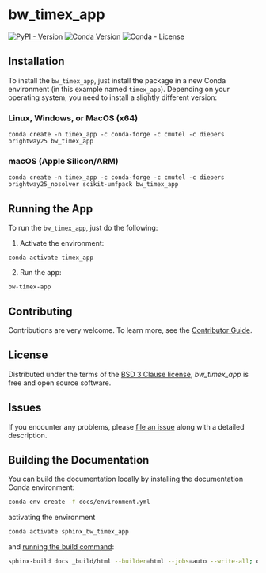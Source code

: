# bw_timex_app

<!-- [![Read the Docs](https://img.shields.io/readthedocs/timex?label=documentation)]([https://docs.brightway.dev/projects/bw-timex/en/latest/](https://bw-timex-app.readthedocs.io/en/latest/)) -->
[![PyPI - Version](https://img.shields.io/pypi/v/bw-timex-app?color=%2300549f)](https://pypi.org/project/bw-timex-app/)
[![Conda Version](https://img.shields.io/conda/v/diepers/bw_timex_app?label=conda)](https://anaconda.org/diepers/bw_timex_app)
![Conda - License](https://img.shields.io/conda/l/diepers/bw_timex_app)

## Installation


To install the `bw_timex_app`, just install the package in a new Conda environment (in this example named `timex_app`).
Depending on your operating system, you need to install a slightly different version:

### Linux, Windows, or MacOS (x64)

```console
conda create -n timex_app -c conda-forge -c cmutel -c diepers brightway25 bw_timex_app
```

### macOS (Apple Silicon/ARM)

```console
conda create -n timex_app -c conda-forge -c cmutel -c diepers brightway25_nosolver scikit-umfpack bw_timex_app
```

## Running the App

To run the `bw_timex_app`, just do the following:

1. Activate the environment:

```console
conda activate timex_app
```

2. Run the app:

```console
bw-timex-app
```

## Contributing

Contributions are very welcome.
To learn more, see the [Contributor Guide][Contributor Guide].

## License

Distributed under the terms of the [BSD 3 Clause license][License],
_bw_timex_app_ is free and open source software.

## Issues

If you encounter any problems,
please [file an issue][Issue Tracker] along with a detailed description.


<!-- github-only -->

[command-line reference]: https://bw_timex_app.readthedocs.io/en/latest/usage.html
[License]: https://github.com/TimoDiepers/bw_timex_app/blob/main/LICENSE
[Contributor Guide]: https://github.com/TimoDiepers/bw_timex_app/blob/main/CONTRIBUTING.md
[Issue Tracker]: https://github.com/TimoDiepers/bw_timex_app/issues


## Building the Documentation

You can build the documentation locally by installing the documentation Conda environment:

```bash
conda env create -f docs/environment.yml
```

activating the environment

```bash
conda activate sphinx_bw_timex_app
```

and [running the build command](https://www.sphinx-doc.org/en/master/man/sphinx-build.html#sphinx-build):

```bash
sphinx-build docs _build/html --builder=html --jobs=auto --write-all; open _build/html/index.html
```
